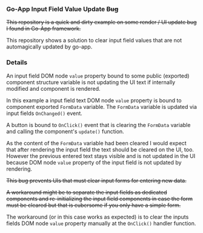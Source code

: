 ### Go-App Input Field Value Update ~~Bug~~ ###
~~This repository is a quick and dirty example on some render / UI update bug I found in Go-App framework.~~

This repository shows a solution to clear input field values that are not automagically updated by go-app.

### Details ###
An input field DOM node `value` property bound to some public (exported) component structure variable is not updating the UI text if internally modified and component is rendered.

In this example a input field text DOM node `value` property is bound to component exported `FormData` variable. The `FormData` variable is updated via input fields `OnChanged()` event. 

A button is bound to `OnClick()` event that is clearing the `FormData` variable and calling the component's `update()` function.

As the content of the `FormData` variable had been cleared I would expect that after rendering the input field the text should be cleared on the UI, too. However the previous entered text stays visible and is not updated in the UI because DOM node `value` property of the input field is not updated by rendering.

~~This bug prevents UIs that must clear input forms for entering new data.~~

~~A workaround might be to separate the input fields as dedicated components and re-initializing the input field components in case the form must be cleared but that is cubersome if you only have a simple form.~~

The workaround (or in this case works as expected) is to clear the inputs fields DOM node `value` property manually at the `OnClick()` handler function.


